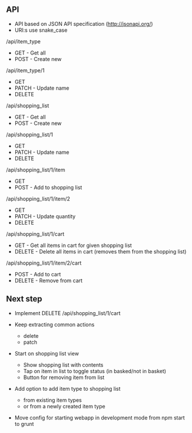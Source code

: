 API
---

* API based on JSON API specification (http://jsonapi.org/)
* URI:s use snake_case

/api/item_type
* GET - Get all
* POST - Create new

/api/item_type/1
* GET
* PATCH - Update name
* DELETE

/api/shopping_list
* GET - Get all
* POST - Create new

/api/shopping_list/1
* GET
* PATCH - Update name
* DELETE

/api/shopping_list/1/item
* GET
* POST - Add to shopping list

/api/shopping_list/1/item/2
* GET
* PATCH - Update quantity
* DELETE

/api/shopping_list/1/cart
* GET - Get all items in cart for given shopping list
* DELETE - Delete all items in cart (removes them from the shopping list)

/api/shopping_list/1/item/2/cart
* POST - Add to cart
* DELETE - Remove from cart

Next step
---------

* Implement DELETE /api/shopping_list/1/cart

* Keep extracting common actions
  * delete
  * patch

* Start on shopping list view
  * Show shopping list with contents
  * Tap on item in list to toggle status (in basked/not in basket)
  * Button for removing item from list

* Add option to add item type to shopping list
  * from existing item types
  * or from a newly created item type

* Move config for starting webapp in development mode from npm start to grunt